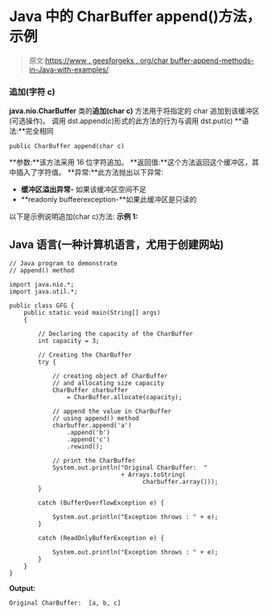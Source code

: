 # Java 中的 CharBuffer append()方法，示例

> 原文:[https://www . geesforgeks . org/char buffer-append-methods-in-Java-with-examples/](https://www.geeksforgeeks.org/charbuffer-append-methods-in-java-with-examples/)

### 追加(字符 c)

**java.nio.CharBuffer** 类的**追加(char c)** 方法用于将指定的 char 追加到该缓冲区(可选操作)。
调用 dst.append(c)形式的此方法的行为与调用
dst.put(c)
**语法:**完全相同

```
public CharBuffer append(char c)
```

**参数:**该方法采用 16 位字符追加。
**返回值:**这个方法返回这个缓冲区，其中插入了字符值。
**异常:**此方法抛出以下异常:

*   **缓冲区溢出异常-** 如果该缓冲区空间不足
*   **readonly buffeerexception-**如果此缓冲区是只读的

以下是示例说明追加(char c)方法:
**示例 1:**

## Java 语言(一种计算机语言，尤用于创建网站)

```
// Java program to demonstrate
// append() method

import java.nio.*;
import java.util.*;

public class GFG {
    public static void main(String[] args)
    {

        // Declaring the capacity of the CharBuffer
        int capacity = 3;

        // Creating the CharBuffer
        try {

            // creating object of CharBuffer
            // and allocating size capacity
            CharBuffer charbuffer
                = CharBuffer.allocate(capacity);

            // append the value in CharBuffer
            // using append() method
            charbuffer.append('a')
                .append('b')
                .append('c')
                .rewind();

            // print the CharBuffer
            System.out.println("Original CharBuffer:  "
                               + Arrays.toString(
                                     charbuffer.array()));
        }

        catch (BufferOverflowException e) {

            System.out.println("Exception throws : " + e);
        }

        catch (ReadOnlyBufferException e) {

            System.out.println("Exception throws : " + e);
        }
    }
}
```

**Output:** 

```
Original CharBuffer:  [a, b, c]
```